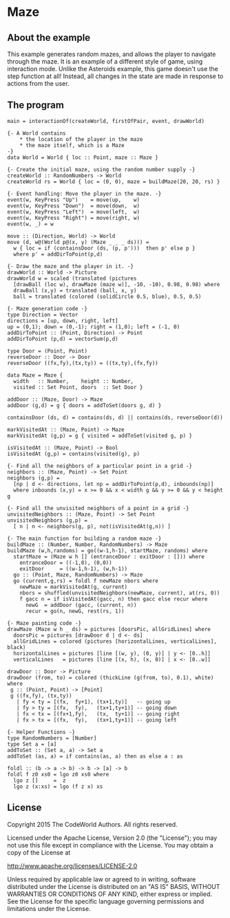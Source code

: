 Maze
====

About the example
-----------------

This example generates random mazes, and allows the player to navigate
through the maze.  It is an example of a different style of game, using
interaction mode.  Unlike the Asteroids example, this game doesn't use
the step function at all!  Instead, all changes in the state are made
in response to actions from the user.

The program
-----------

    main = interactionOf(createWorld, firstOfPair, event, drawWorld)

    {- A World contains
        * the location of the player in the maze
        * the maze itself, which is a Maze
    -}
    data World = World { loc :: Point, maze :: Maze }

    {- Create the initial maze, using the random number supply -}
    createWorld :: RandomNumbers -> World
    createWorld rs = World { loc = (0, 0), maze = buildMaze(20, 20, rs) }

    {- Event handling: Move the player in the maze. -}
    event(w, KeyPress "Up")    = move(up,    w)
    event(w, KeyPress "Down")  = move(down,  w)
    event(w, KeyPress "Left")  = move(left,  w)
    event(w, KeyPress "Right") = move(right, w)
    event(w, _) = w

    move :: (Direction, World) -> World
    move (d, w@(World p@(x, y) (Maze _ _ _ ds))) =
      w { loc = if (containsDoor (ds, (p, p')))  then p' else p }
      where p' = addDirToPoint(p,d)

    {- Draw the maze and the player in it. -}
    drawWorld :: World -> Picture
    drawWorld w = scaled (translated (pictures
      [drawBall (loc w), drawMaze (maze w)], -10, -10), 0.98, 0.98) where
      drawBall (x,y) = translated (ball, x, y)
      ball = translated (colored (solidCircle 0.5, blue), 0.5, 0.5)

    {- Maze generation code -}
    type Direction = Vector
    directions = [up, down, right, left]
    up = (0,1); down = (0,-1); right = (1,0); left = (-1, 0)
    addDirToPoint :: (Point, Direction) -> Point
    addDirToPoint (p,d) = vectorSum(p,d)

    type Door = (Point, Point)
    reverseDoor :: Door -> Door
    reverseDoor ((fx,fy),(tx,ty)) = ((tx,ty),(fx,fy))

    data Maze = Maze {
      width   :: Number,    height :: Number,
      visited :: Set Point, doors  :: Set Door }

    addDoor :: (Maze, Door) -> Maze
    addDoor (g,d) = g { doors = addToSet(doors g, d) }

    containsDoor (ds, d) = contains(ds, d) || contains(ds, reverseDoor(d))

    markVisitedAt :: (Maze, Point) -> Maze
    markVisitedAt (g,p) = g { visited = addToSet(visited g, p) }

    isVisitedAt :: (Maze, Point) -> Bool
    isVisitedAt (g,p) = contains(visited(g), p)

    {- Find all the neighbors of a particular point in a grid -}
    neighbors :: (Maze, Point) -> Set Point
    neighbors (g,p) =
      [np | d <- directions, let np = addDirToPoint(p,d), inbounds(np)]
      where inbounds (x,y) = x >= 0 && x < width g && y >= 0 && y < height g

    {- Find all the unvisited neighbors of a point in a grid -}
    unvisitedNeighbors :: (Maze, Point) -> Set Point
    unvisitedNeighbors (g,p) =
      [ n | n <- neighbors(g, p), not(isVisitedAt(g,n)) ]

    {- The main function for building a random maze -}
    buildMaze :: (Number, Number, RandomNumbers) -> Maze
    buildMaze (w,h,randoms) = go((w-1,h-1), startMaze, randoms) where
      startMaze = (Maze w h [] (entranceDoor : exitDoor : [])) where
        entranceDoor = ((-1,0), (0,0))
        exitDoor     = ((w-1,h-1), (w,h-1))
      go :: (Point, Maze, RandomNumbers) -> Maze
      go (current,g,rs) = foldl f newMaze nbors where
        newMaze = markVisitedAt(g, current)
        nbors = shuffled(unvisitedNeighbors(newMaze, current), at(rs, 0))
        f gacc n = if isVisitedAt(gacc, n) then gacc else recur where
          newG  = addDoor (gacc, (current, n))
          recur = go(n, newG, rest(rs, 1))

    {- Maze painting code -}
    drawMaze (Maze w h _ ds) = pictures [doorsPic, allGridLines] where
      doorsPic = pictures [drawDoor d | d <- ds]
      allGridLines = colored (pictures [horizontalLines, verticalLines], black)
      horizontalLines = pictures [line [(w, y), (0, y)] | y <- [0..h]]
      verticalLines   = pictures [line [(x, h), (x, 0)] | x <- [0..w]]

    drawDoor :: Door -> Picture
    drawDoor (from, to) = colored (thickLine (g(from, to), 0.1), white) where
     g :: (Point, Point) -> [Point]
     g ((fx,fy), (tx,ty))
       | fy < ty = [(fx,  fy+1), (tx+1,ty)]   -- going up
       | fy > ty = [(fx,  fy),   (tx+1,ty+1)] -- going down
       | fx < tx = [(fx+1,fy),   (tx,  ty+1)] -- going right
       | fx > tx = [(fx,  fy),   (tx+1,ty+1)] -- going left

    {- Helper Functions -}
    type RandomNumbers = [Number]
    type Set a = [a]
    addToSet :: (Set a, a) -> Set a
    addToSet (as, a) = if contains(as, a) then as else a : as

    foldl :: (b -> a -> b) -> b -> [a] -> b
    foldl f z0 xs0 = lgo z0 xs0 where
      lgo z []     =  z
      lgo z (x:xs) = lgo (f z x) xs

License
-------

Copyright 2015 The CodeWorld Authors. All rights reserved.

Licensed under the Apache License, Version 2.0 (the "License");
you may not use this file except in compliance with the License.
You may obtain a copy of the License at

  http://www.apache.org/licenses/LICENSE-2.0

Unless required by applicable law or agreed to in writing, software
distributed under the License is distributed on an "AS IS" BASIS,
WITHOUT WARRANTIES OR CONDITIONS OF ANY KIND, either express or implied.
See the License for the specific language governing permissions and
limitations under the License.
